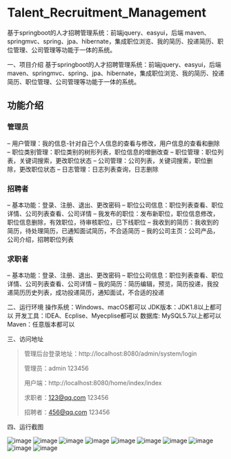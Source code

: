 # Talent_Recruitment_Management
基于springboot的人才招聘管理系统：前端jquery、easyui，后端 maven、springmvc、spring、jpa、hibernate，集成职位浏览、我的简历、投递简历、职位管理、公司管理等功能于一体的系统。

一、项目介绍
基于springboot的人才招聘管理系统：前端jquery、easyui，后端 maven、springmvc、spring、jpa、hibernate，集成职位浏览、我的简历、投递简历、职位管理、公司管理等功能于一体的系统。

## 功能介绍

### 管理员

– 用户管理：我的信息-针对自己个人信息的查看与修改，用户信息的查看和删除
– 职位类别管理：职位类别的树形列表，职位信息的增删改查
– 职位管理：职位列表，关键词搜索，更改职位状态
– 公司管理：公司列表，关键词搜索，职位删除，更改职位状态
– 日志管理：日志列表查询，日志删除

### 招聘者

– 基本功能：登录、注册、退出、更改密码
– 职位公司信息：职位列表查看、职位详情、公司列表查看、公司详情
– 我发布的职位：发布新职位，职位信息修改，职位信息删除，有效职位，待审核职位，已下线职位
– 我收到的简历：我收到的简历，待处理简历，已通知面试简历，不合适简历
– 我的公司主页：公司产品，公司介绍，招聘职位列表

### 求职者

– 基本功能：登录、注册、退出、更改密码
– 职位公司信息：职位列表查看、职位详情、公司列表查看、公司详情
– 我的简历：简历编辑，预览，简历投递，我投递简历历史列表，成功投递简历，通知面试，不合适的投递

二、运行环境
操作系统：Windows、macOS都可以
JDK版本：JDK1.8以上都可以
开发工具：IDEA、Ecplise、Myecplise都可以
数据库: MySQL5.7以上都可以
Maven：任意版本都可以

三、访问地址
> 管理后台登录地址：http://localhost:8080/admin/system/login
>
> 管理员：admin 123456
>
> 用户端：http://localhost:8080/home/index/index
>
> 求职者：123@qq.com 123456
>
> 招聘者：456@qq.com 123456

四、运行截图

![image](https://github.com/user-attachments/assets/096708c5-5be7-4ae0-be6c-9800286e2f51)
![image](https://github.com/user-attachments/assets/44129ca8-a45f-4637-9ea8-439e56c31d88)
![image](https://github.com/user-attachments/assets/de204829-c550-4509-af09-f79555daae99)
![image](https://github.com/user-attachments/assets/112f9914-92e7-4e6c-8803-a73b235e4394)
![image](https://github.com/user-attachments/assets/47424a30-a2db-4248-b8e7-db1c56dc094d)
![image](https://github.com/user-attachments/assets/285718d8-d2dc-4bf6-9ea0-ea8d793ea9ee)
![image](https://github.com/user-attachments/assets/bdc2a693-2156-44ef-8202-475b1e6f2603)
![image](https://github.com/user-attachments/assets/9d2d65e0-5435-4f4d-8533-961f5a00ac67)
![image](https://github.com/user-attachments/assets/ef428a04-d472-4e62-b4b3-a8be646bc80b)
![image](https://github.com/user-attachments/assets/0b1a80e8-b3d6-474c-9383-e0fa87b7ca2f)






